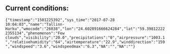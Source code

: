 ## Current conditions: 
 ``` {"timestamp":"1501225392","sys_time":"2017-07-28 10:04:03","name":"Tallinn-Harku","wmocode":"26038","lon":"24.602891666624284","lat":"59.398122222355134","phenomenon":"Few clouds","visibility":"20.0","precipitations":"0","airpressure":"1003.1","relativehumidity":"64","airtemperature":"22.9","winddirection":"159","windspeed":"3.6","windspeedmax":"6.3","NA":"","NA":""} ```
